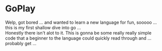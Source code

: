 # GoPlay

Welp, got bored ... and wanted to learn a new language for fun, sooooo ... this is my first shallow dive into go ...  
Honestly there isn't alot to it. This is gonna be some really really simple code that a beginner to the language could quickly read through and ... probably get ... 